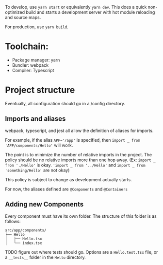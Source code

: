 To develop, use `yarn start` or equivalently `yarn dev`. This does a quick non-optimized build and 
starts a development server with hot module reloading and source maps.

For production, use `yarn build`. 

# Toolchain:
- Package manager: yarn
- Bundler: webpack
- Compiler: Typescript

# Project structure
Eventually, all configuration should go in a /config directory.

## Imports and aliases
webpack, typescript, and jest all allow the definition of aliases for imports. 

For example, if the alias `APP='/app'` is specified, then `import _ from 'APP/components/Hello'` will work.

The point is to minimize the number of relative imports in the project. The policy should be no relative imports more than
one hop away. (Ex: `import _ from './Hello'` is okay. `'import _ from '../Hello'` and `import _ from 'something/Hello'` are not okay)

This policy is subject to change as development actually starts.

For now, the aliases defined are `@Components` and `@Containers`

## Adding new Components
Every component must have its own folder. The structure of this folder is as follows:

    src/app/components/
    ├── Hello
    │   ├── Hello.tsx
    │   └── index.tsx

TODO figure out where tests should go. Options are a `Hello.test.tsx` file, or a `__tests__` folder in the `Hello` directory.